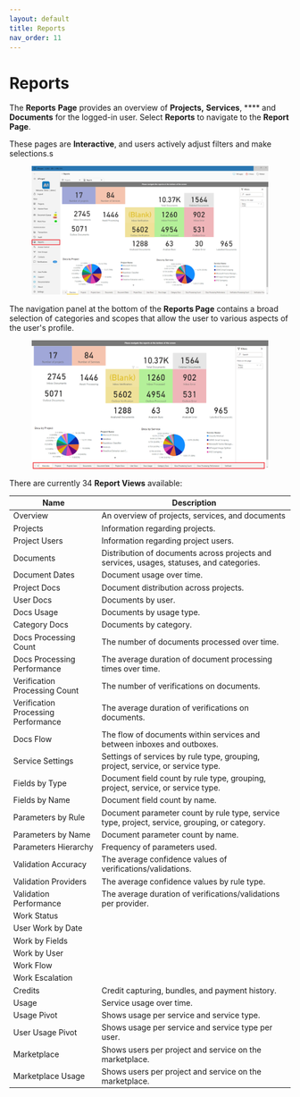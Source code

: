 ```yaml
---
layout: default
title: Reports
nav_order: 11
---
```


# Reports

The **Reports** **Page** provides an overview of **Projects,** **Services**, **** and **Documents** for the logged-in user. Select **Reports** to navigate to the **Report Page**.

These pages are **Interactive**, and users actively adjust filters and make selections.s

<figure><img src=".gitbook/assets/image (7).png" alt=""><figcaption></figcaption></figure>

The navigation panel at the bottom of the **Reports Page** contains a broad selection of categories and scopes that allow the user to various aspects of the user's profile.

<figure><img src=".gitbook/assets/image (19).png" alt=""><figcaption></figcaption></figure>

There are currently 34 **Report Views** available:

| Name                                | Description                                                                                   |
| ----------------------------------- | --------------------------------------------------------------------------------------------- |
| Overview                            | An overview of projects, services, and documents                                              |
| Projects                            | Information regarding projects.                                                               |
| Project Users                       | Information regarding project users.                                                          |
| Documents                           | Distribution of documents across projects and services, usages, statuses, and categories.     |
| Document Dates                      | Document usage over time.                                                                     |
| Project Docs                        | Document distribution across projects.                                                        |
| User Docs                           | Documents by user.                                                                            |
| Docs Usage                          | Documents by usage type.                                                                      |
| Category Docs                       | Documents by category.                                                                        |
| Docs Processing Count               | The number of documents processed over time.                                                  |
| Docs Processing Performance         | The average duration of document processing times over time.                                  |
| Verification Processing Count       | The number of verifications on documents.                                                     |
| Verification Processing Performance | The average duration of verifications on documents.                                           |
| Docs Flow                           | The flow of documents within services and between inboxes and outboxes.                       |
| Service Settings                    | Settings of services by rule type, grouping, project, service, or service type.               |
| Fields by Type                      | Document field count by rule type, grouping, project, service, or service type.               |
| Fields by Name                      | Document field count by name.                                                                 |
| Parameters by Rule                  | Document parameter count by rule type, service type, project, service, grouping, or category. |
| Parameters by Name                  | Document parameter count by name.                                                             |
| Parameters Hierarchy                | Frequency of parameters used.                                                                 |
| Validation Accuracy                 | The average confidence values of verifications/validations.                                   |
| Validation Providers                | The average confidence values by rule type.                                                   |
| Validation Performance              | The average duration of verifications/validations per provider.                               |
| Work Status                         |                                                                                               |
| User Work by Date                   |                                                                                               |
| Work by Fields                      |                                                                                               |
| Work by User                        |                                                                                               |
| Work Flow                           |                                                                                               |
| Work Escalation                     |                                                                                               |
| Credits                             | Credit capturing, bundles, and payment history.                                               |
| Usage                               | Service usage over time.                                                                      |
| Usage Pivot                         | Shows usage per service and service type.                                                     |
| User Usage Pivot                    | Shows usage per service and service type per user.                                            |
| Marketplace                         | Shows users per project and service on the marketplace.                                       |
| Marketplace Usage                   | Shows users per project and service on the marketplace.                                       |

